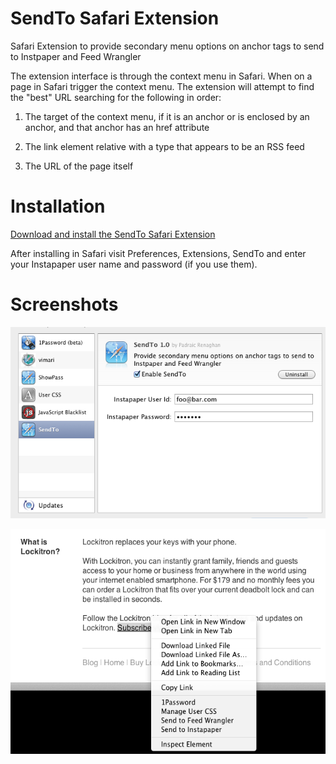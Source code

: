 SendTo Safari Extension
=======================

Safari Extension to provide secondary menu options on anchor tags to send to Instpaper and Feed Wrangler

The extension interface is through the context menu in Safari. When on a page in Safari trigger the context menu. The extension will attempt to find the "best" URL searching for the following in order:

1. The target of the context menu, if it is an anchor or is enclosed by an anchor, and that anchor has an href attribute

2. The link element relative with a type that appears to be an RSS feed

3. The URL of the page itself

Installation
============

[Download and install the SendTo Safari Extension](https://github.com/prenagha/SendToExtension/raw/master/SendTo.safariextz)

After installing in Safari visit Preferences, Extensions, SendTo and
enter your Instapaper user name and password (if you use them).

Screenshots
===========

![Settings](settings.png)

![Context Menu](screenshot.png)

